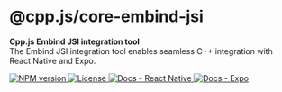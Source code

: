 # @cpp.js/core-embind-jsi
**Cpp.js Embind JSI integration tool**  
The Embind JSI integration tool enables seamless C++ integration with React Native and Expo.

<a href="https://www.npmjs.com/package/@cpp.js/core-embind-jsi">
    <img alt="NPM version" src="https://img.shields.io/npm/v/@cpp.js/core-embind-jsi?style=for-the-badge" />
</a>
<a href="https://github.com/bugra9/cpp.js/blob/main/LICENSE">
    <img alt="License" src="https://img.shields.io/github/license/bugra9/cpp.js?style=for-the-badge" />
</a>
<a href="https://cpp.js.org/docs/guide/integrate-into-existing-project/react-native">
    <img alt="Docs - React Native" src="https://img.shields.io/badge/Docs_-_React%20Native-20B2AA?style=for-the-badge" />
</a>
<a href="https://cpp.js.org/docs/guide/integrate-into-existing-project/expo">
    <img alt="Docs - Expo" src="https://img.shields.io/badge/Docs_-_Expo-20B2AA?style=for-the-badge" />
</a>
